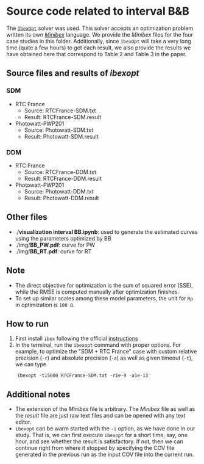 # Source code related to interval B&B
The [`IbexOpt`](http://www.ibex-lib.org/doc/optim.html#optim) solver was used. This solver accepts an optimization problem written its own [*Minibex*](http://www.ibex-lib.org/doc/minibex.html) language. We provide the *Minibex* files for the four case studies in this folder. Additionally, since `IbexOpt` will take a very long time  (quite a few hours) to get each result, we also provide the results we have obtained here that correspond to Table 2 and Table 3 in the paper.

## Source files and results of *ibexopt*
### SDM
- RTC France
	+ Source: RTCFrance-SDM.txt
	+ Result: RTCFrance-SDM.result 
- Photowatt-PWP201
	+ Source: Photowatt-SDM.txt
	+ Result: Photowatt-SDM.result
### DDM
- RTC France
	+ Source: RTCFrance-DDM.txt
	+ Result: RTCFrance-DDM.result
- Photowatt-PWP201
	+ Source: Photowatt-DDM.txt
	+ Result: Photowatt-DDM.result

## Other files
- ./**visualization interval BB.ipynb**: used to generate the estimated curves using the parameters optimized by BB
- ./img/**BB_PW.pdf**: curve for PW
- ./img/**BB_RT.pdf**: curve for RT
  
## Note
+ The direct objective for optimization is the sum of squared error (SSE), while the RMSE is computed manually after optimization finishes.
+ To set up similar scales among these model parameters, the unit for `Rp` in optimization is `100 Ω`.
## How to run
1. First install `ibex` following the official [instructions](http://www.ibex-lib.org/doc/install.html)
2. In the terminal, run the `ibexopt` command with proper options. For example, to optimize the "SDM + RTC France" case with custom relative precision (`-r`) and absolute precision (`-a`) as well as given timeout (`-t`),  we can type 
```
	ibexopt -t15000 RTCFrance-SDM.txt -r1e-9 -a1e-13
```
## Additional notes
+ The extension of the *Minibex* file is arbitrary. The *Minibex* file as well as the *result* file are just raw text files and can be opened with any text editor.
+ `ibexopt` can be warm started with the `-i` option, as we have done in our study. That is, we can first execute `ibexopt` for a short time, say, one hour, and see whether the result is satisfactory. If not, then we can continue right from where it stopped by specifying the COV file generated in the previous run as the input COV file into the current run.
